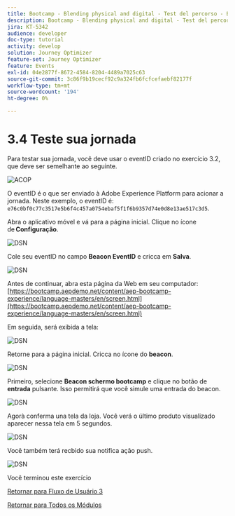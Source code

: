 ```yaml
---
title: Bootcamp - Blending physical and digital - Test del percorso - Brasile
description: Bootcamp - Blending physical and digital - Test del percorso - Brasile
jira: KT-5342
audience: developer
doc-type: tutorial
activity: develop
solution: Journey Optimizer
feature-set: Journey Optimizer
feature: Events
exl-id: 04e2877f-8672-4584-8204-4489a7025c63
source-git-commit: 3c86f9b19cecf92c9a324fb6fcfcefaebf82177f
workflow-type: tm+mt
source-wordcount: '194'
ht-degree: 0%

---
```


# 3.4 Teste sua jornada

Para testar sua jornada, você deve usar o eventID criado no exercício 3.2, que deve ser semelhante ao seguinte.

![ACOP](./images/payloadeventID.png)

O eventID é o que ser enviado à Adobe Experience Platform para acionar a jornada. Neste exemplo, o eventID é:
`e76c0bf0c77c3517e5b6f4c457a0754ebaf5f1f6b9357d74e0d8e13ae517c3d5`.

Abra o aplicativo móvel e vá para a página inicial. Clique no ícone de **Configuração**.

![DSN](./images/appsett.png)

Cole seu eventID no campo **Beacon EventID** e cricca em **Salva**.

![DSN](./images/beacon1.png)

Antes de continuar, abra esta página da Web em seu computador: [https://bootcamp.aepdemo.net/content/aep-bootcamp-experience/language-masters/en/screen.html](https://bootcamp.aepdemo.net/content/aep-bootcamp-experience/language-masters/en/screen.html)

Em seguida, será exibida a tela:

![DSN](./images/screen1.png)

Retorne para a página inicial. Cricca no ícone do **beacon**.

![DSN](./images/app23.png)

Primeiro, selecione **Beacon schermo bootcamp** e clique no botão de **entrada** pulsante. Isso permitirá que você simule uma entrada do beacon.

![DSN](./images/app21.png)

Agorà conferma una tela da loja. Você verá o último produto visualizado aparecer nessa tela em 5 segundos.

![DSN](./images/beacon3.png)

Você também terá recbido sua notifica ação push.

![DSN](./images/beacon2.png)

Você terminou este exercício

[Retornar para Fluxo de Usuário 3](./uc3.md)

[Retornar para Todos os Módulos](../../overview.md)

